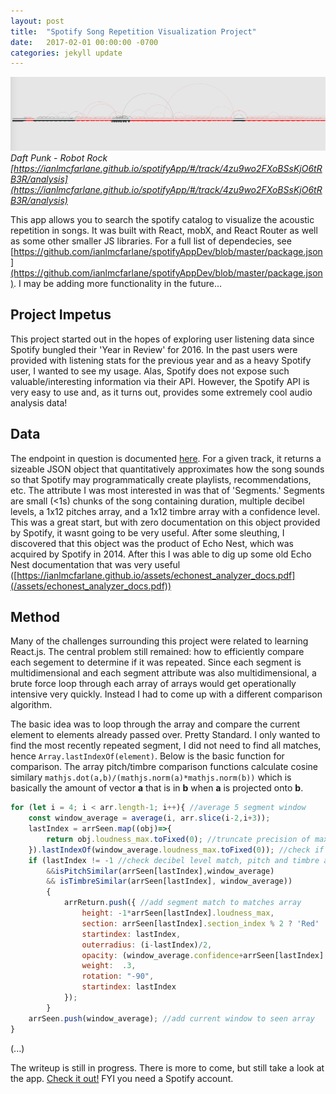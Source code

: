 ```yaml
---
layout: post
title:  "Spotify Song Repetition Visualization Project"
date:   2017-02-01 00:00:00 -0700
categories: jekyll update
---
```

![](/assets/robot_rock.png)
*Daft Punk - Robot Rock [https://ianlmcfarlane.github.io/spotifyApp/#/track/4zu9wo2FXoBSsKjO6tRB3R/analysis](https://ianlmcfarlane.github.io/spotifyApp/#/track/4zu9wo2FXoBSsKjO6tRB3R/analysis)*



This app allows you to search the spotify catalog to visualize the acoustic repetition in songs. It was built with React, mobX, and React Router as well as some other smaller JS libraries. For a full list of dependecies, see [https://github.com/ianlmcfarlane/spotifyAppDev/blob/master/package.json](https://github.com/ianlmcfarlane/spotifyAppDev/blob/master/package.json). I may be adding more functionality in the future...

## Project Impetus

This project started out in the hopes of exploring user listening data since Spotify bungled their 'Year in Review' for 2016. In the past users were provided with listening stats for the previous year and as a heavy Spotify user, I wanted to see my usage. Alas, Spotify does not expose such valuable/interesting information via their API. However, the Spotify API is very easy to use and, as it turns out, provides some extremely cool audio analysis data!

## Data

The endpoint in question is documented [here](https://developer.spotify.com/web-api/get-audio-analysis/). For a given track, it returns a sizeable  JSON object that quantitatively approximates how the song sounds so that Spotify may programmatically create playlists, recommendations, etc. The  attribute I was most interested in was that of 'Segments.' Segments are small (<1s) chunks of the song containing duration, multiple decibel levels, a 1x12 pitches array, and a 1x12 timbre array with a confidence level. This was a great start, but with zero documentation on this object provided by Spotify, it wasnt going to be very useful. After some sleuthing, I discovered that this object was the product of Echo Nest, which was acquired by Spotify in 2014. After this I was able to dig up some old Echo Nest documentation that was very useful ([https://ianlmcfarlane.github.io/assets/echonest_analyzer_docs.pdf](/assets/echonest_analyzer_docs.pdf))

## Method

Many of the challenges surrounding this project were related to learning React.js. The central problem still remained: how to efficiently compare each segement to determine if it was repeated. Since each segment is multidimensional and each segment attribute was also multidimensional, a brute force loop through each array of arrays would get operationally intensive very quickly. Instead I had to come up with a different comparison algorithm.

The basic idea was to loop through the array and compare the current element to elements already passed over. Pretty Standard. I only wanted to find the most recently repeated segment, I did not need to find all matches, hence `Array.lastIndexOf(element)`. Below is the basic function for comparison. The array pitch/timbre comparison functions calculate cosine similary `mathjs.dot(a,b)/(mathjs.norm(a)*mathjs.norm(b))` which is basically the amount of vector **a** that is in **b** when **a** is projected onto **b**.


```javascript
for (let i = 4; i < arr.length-1; i++){ //average 5 segment window
	const window_average = average(i, arr.slice(i-2,i+3));
	lastIndex = arrSeen.map((obj)=>{
		return obj.loudness_max.toFixed(0); //truncate precision of max decibel level
	}).lastIndexOf(window_average.loudness_max.toFixed(0)); //check if already seen this decibel level
	if (lastIndex != -1 //check decibel level match, pitch and timbre array smilarity
		&&isPitchSimilar(arrSeen[lastIndex],window_average)
		&& isTimbreSimilar(arrSeen[lastIndex], window_average))
		{
			arrReturn.push({ //add segment match to matches array
				height: -1*arrSeen[lastIndex].loudness_max, 
				section: arrSeen[lastIndex].section_index % 2 ? 'Red' : 'Black',
				startindex: lastIndex,
				outerradius: (i-lastIndex)/2,
				opacity: (window_average.confidence+arrSeen[lastIndex].confidence)/2,
				weight:  .3,
				rotation: "-90",
				startindex: lastIndex
			});
		}
	arrSeen.push(window_average); //add current window to seen array
}
```

(...)

The writeup is still in progress. There is more to come, but still take a look at the app. [Check it out!](https://ianlmcfarlane.github.io/spotifyApp/) FYI you need a Spotify account.